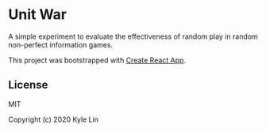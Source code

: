 # Unit War

A simple experiment to evaluate the effectiveness of random play in random non-perfect information games.

This project was bootstrapped with [Create React App](https://github.com/facebook/create-react-app).

## License

MIT

Copyright (c) 2020 Kyle Lin
